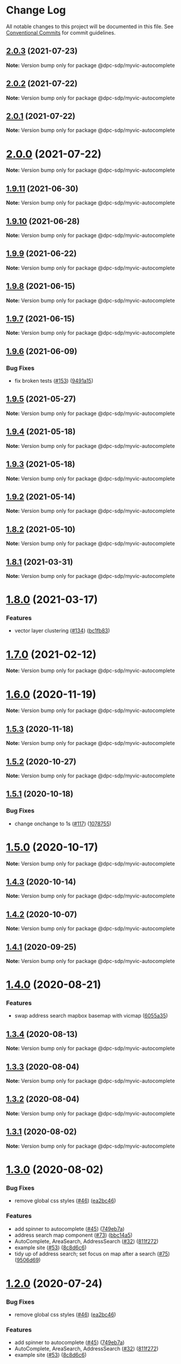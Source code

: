# Change Log

All notable changes to this project will be documented in this file.
See [Conventional Commits](https://conventionalcommits.org) for commit guidelines.

## [2.0.3](https://github.com/dpc-sdp/myvictoria-vic-gov-au/tree/master/packages/AutoComplete/compare/v2.0.2...v2.0.3) (2021-07-23)

**Note:** Version bump only for package @dpc-sdp/myvic-autocomplete






## [2.0.2](https://github.com/dpc-sdp/myvictoria-vic-gov-au/tree/master/packages/AutoComplete/compare/v2.0.1...v2.0.2) (2021-07-22)

**Note:** Version bump only for package @dpc-sdp/myvic-autocomplete





## [2.0.1](https://github.com/dpc-sdp/myvictoria-vic-gov-au/tree/master/packages/AutoComplete/compare/v2.0.0...v2.0.1) (2021-07-22)

**Note:** Version bump only for package @dpc-sdp/myvic-autocomplete





# [2.0.0](https://github.com/dpc-sdp/myvictoria-vic-gov-au/tree/master/packages/AutoComplete/compare/v1.9.11...v2.0.0) (2021-07-22)

**Note:** Version bump only for package @dpc-sdp/myvic-autocomplete






## [1.9.11](https://github.com/dpc-sdp/myvictoria-vic-gov-au/tree/master/packages/AutoComplete/compare/v1.9.10...v1.9.11) (2021-06-30)

**Note:** Version bump only for package @dpc-sdp/myvic-autocomplete






## [1.9.10](https://github.com/dpc-sdp/myvictoria-vic-gov-au/tree/master/packages/AutoComplete/compare/v1.9.9...v1.9.10) (2021-06-28)

**Note:** Version bump only for package @dpc-sdp/myvic-autocomplete






## [1.9.9](https://github.com/dpc-sdp/myvictoria-vic-gov-au/tree/master/packages/AutoComplete/compare/v1.9.8...v1.9.9) (2021-06-22)

**Note:** Version bump only for package @dpc-sdp/myvic-autocomplete






## [1.9.8](https://github.com/dpc-sdp/myvictoria-vic-gov-au/tree/master/packages/AutoComplete/compare/v1.9.7...v1.9.8) (2021-06-15)

**Note:** Version bump only for package @dpc-sdp/myvic-autocomplete






## [1.9.7](https://github.com/dpc-sdp/myvictoria-vic-gov-au/tree/master/packages/AutoComplete/compare/v1.9.6...v1.9.7) (2021-06-15)

**Note:** Version bump only for package @dpc-sdp/myvic-autocomplete






## [1.9.6](https://github.com/dpc-sdp/myvictoria-vic-gov-au/tree/master/packages/AutoComplete/compare/v1.9.5...v1.9.6) (2021-06-09)


### Bug Fixes

* fix broken tests ([#153](https://github.com/dpc-sdp/myvictoria-vic-gov-au/tree/master/packages/AutoComplete/issues/153)) ([9491a15](https://github.com/dpc-sdp/myvictoria-vic-gov-au/tree/master/packages/AutoComplete/commit/9491a1515547884617734855087238e548447e2b))






## [1.9.5](https://github.com/dpc-sdp/myvictoria-vic-gov-au/tree/master/packages/AutoComplete/compare/v1.9.4...v1.9.5) (2021-05-27)

**Note:** Version bump only for package @dpc-sdp/myvic-autocomplete





## [1.9.4](https://github.com/dpc-sdp/myvictoria-vic-gov-au/tree/master/packages/AutoComplete/compare/v1.9.3...v1.9.4) (2021-05-18)

**Note:** Version bump only for package @dpc-sdp/myvic-autocomplete






## [1.9.3](https://github.com/dpc-sdp/myvictoria-vic-gov-au/tree/master/packages/AutoComplete/compare/v1.9.2...v1.9.3) (2021-05-18)

**Note:** Version bump only for package @dpc-sdp/myvic-autocomplete






## [1.9.2](https://github.com/dpc-sdp/myvictoria-vic-gov-au/tree/master/packages/AutoComplete/compare/v1.9.0...v1.9.2) (2021-05-14)

**Note:** Version bump only for package @dpc-sdp/myvic-autocomplete






## [1.8.2](https://github.com/dpc-sdp/myvictoria-vic-gov-au/tree/master/packages/AutoComplete/compare/v1.8.1...v1.8.2) (2021-05-10)

**Note:** Version bump only for package @dpc-sdp/myvic-autocomplete






## [1.8.1](https://github.com/dpc-sdp/myvictoria-vic-gov-au/tree/master/packages/AutoComplete/compare/v1.8.0...v1.8.1) (2021-03-31)

**Note:** Version bump only for package @dpc-sdp/myvic-autocomplete





# [1.8.0](https://github.com/dpc-sdp/myvictoria-vic-gov-au/tree/master/packages/AutoComplete/compare/v1.7.0...v1.8.0) (2021-03-17)


### Features

* vector layer clustering ([#134](https://github.com/dpc-sdp/myvictoria-vic-gov-au/tree/master/packages/AutoComplete/issues/134)) ([bc1fb83](https://github.com/dpc-sdp/myvictoria-vic-gov-au/tree/master/packages/AutoComplete/commit/bc1fb8335f5e1c28c3c0f2e88fddd7ec4a348700))






# [1.7.0](https://github.com/dpc-sdp/myvictoria-vic-gov-au/tree/master/packages/AutoComplete/compare/v1.6.1...v1.7.0) (2021-02-12)

**Note:** Version bump only for package @dpc-sdp/myvic-autocomplete





# [1.6.0](https://github.com/dpc-sdp/myvictoria-vic-gov-au/tree/master/packages/AutoComplete/compare/v1.5.3...v1.6.0) (2020-11-19)

**Note:** Version bump only for package @dpc-sdp/myvic-autocomplete





## [1.5.3](https://github.com/dpc-sdp/myvictoria-vic-gov-au/tree/master/packages/AutoComplete/compare/v1.5.1...v1.5.3) (2020-11-18)

**Note:** Version bump only for package @dpc-sdp/myvic-autocomplete





## [1.5.2](https://github.com/dpc-sdp/myvictoria-vic-gov-au/tree/master/packages/AutoComplete/compare/v1.5.1...v1.5.2) (2020-10-27)

**Note:** Version bump only for package @dpc-sdp/myvic-autocomplete





## [1.5.1](https://github.com/dpc-sdp/myvictoria-vic-gov-au/tree/master/packages/AutoComplete/compare/v1.5.0...v1.5.1) (2020-10-18)


### Bug Fixes

* change onchange to 1s ([#117](https://github.com/dpc-sdp/myvictoria-vic-gov-au/tree/master/packages/AutoComplete/issues/117)) ([1078755](https://github.com/dpc-sdp/myvictoria-vic-gov-au/tree/master/packages/AutoComplete/commit/107875541e3f55b71a491824188c907b1d0005b6))





# [1.5.0](https://github.com/dpc-sdp/myvictoria-vic-gov-au/tree/master/packages/AutoComplete/compare/v1.4.2...v1.5.0) (2020-10-17)

**Note:** Version bump only for package @dpc-sdp/myvic-autocomplete





## [1.4.3](https://github.com/dpc-sdp/myvictoria-vic-gov-au/tree/master/packages/AutoComplete/compare/v1.4.2...v1.4.3) (2020-10-14)

**Note:** Version bump only for package @dpc-sdp/myvic-autocomplete





## [1.4.2](https://github.com/dpc-sdp/myvictoria-vic-gov-au/tree/master/packages/AutoComplete/compare/v1.4.0...v1.4.2) (2020-10-07)

**Note:** Version bump only for package @dpc-sdp/myvic-autocomplete





## [1.4.1](https://github.com/dpc-sdp/myvictoria-vic-gov-au/tree/master/packages/AutoComplete/compare/v1.4.0...v1.4.1) (2020-09-25)

**Note:** Version bump only for package @dpc-sdp/myvic-autocomplete






# [1.4.0](https://github.com/dpc-sdp/myvictoria-vic-gov-au/tree/master/packages/AutoComplete/compare/v1.3.4...v1.4.0) (2020-08-21)


### Features

* swap address search mapbox basemap with vicmap ([6055a35](https://github.com/dpc-sdp/myvictoria-vic-gov-au/tree/master/packages/AutoComplete/commit/6055a35b5dd467f0a238d0024ed093dfc00cafa9))






## [1.3.4](https://github.com/dpc-sdp/myvictoria-vic-gov-au/tree/master/packages/AutoComplete/compare/v1.3.3...v1.3.4) (2020-08-13)

**Note:** Version bump only for package @dpc-sdp/myvic-autocomplete






## [1.3.3](https://github.com/dpc-sdp/myvictoria-vic-gov-au/tree/master/packages/AutoComplete/compare/v1.3.2...v1.3.3) (2020-08-04)

**Note:** Version bump only for package @dpc-sdp/myvic-autocomplete





## [1.3.2](https://github.com/dpc-sdp/myvictoria-vic-gov-au/tree/master/packages/AutoComplete/compare/v1.3.1...v1.3.2) (2020-08-04)

**Note:** Version bump only for package @dpc-sdp/myvic-autocomplete





## [1.3.1](https://github.com/dpc-sdp/myvictoria-vic-gov-au/tree/master/packages/AutoComplete/compare/v1.3.0...v1.3.1) (2020-08-02)

**Note:** Version bump only for package @dpc-sdp/myvic-autocomplete





# [1.3.0](https://github.com/dpc-sdp/myvictoria-vic-gov-au/tree/master/packages/AutoComplete/compare/v1.1.3...v1.3.0) (2020-08-02)


### Bug Fixes

* remove global css styles ([#46](https://github.com/dpc-sdp/myvictoria-vic-gov-au/tree/master/packages/AutoComplete/issues/46)) ([ea2bc46](https://github.com/dpc-sdp/myvictoria-vic-gov-au/tree/master/packages/AutoComplete/commit/ea2bc4669ba6218b4e831736c9d6a03d6cbd4298))


### Features

* add spinner to autocomplete ([#45](https://github.com/dpc-sdp/myvictoria-vic-gov-au/tree/master/packages/AutoComplete/issues/45)) ([749eb7a](https://github.com/dpc-sdp/myvictoria-vic-gov-au/tree/master/packages/AutoComplete/commit/749eb7a3a17afbd86f76ab2f6c85b3ad4ce8cd1d))
* address search map component ([#73](https://github.com/dpc-sdp/myvictoria-vic-gov-au/tree/master/packages/AutoComplete/issues/73)) ([bbc14a5](https://github.com/dpc-sdp/myvictoria-vic-gov-au/tree/master/packages/AutoComplete/commit/bbc14a5b569cf8e7b2b4c1c606ba3125529189fb))
* AutoComplete, AreaSearch, AddressSearch ([#32](https://github.com/dpc-sdp/myvictoria-vic-gov-au/tree/master/packages/AutoComplete/issues/32)) ([811f272](https://github.com/dpc-sdp/myvictoria-vic-gov-au/tree/master/packages/AutoComplete/commit/811f272cdd271188b12a575a5ceca3fd96953116))
* example site ([#53](https://github.com/dpc-sdp/myvictoria-vic-gov-au/tree/master/packages/AutoComplete/issues/53)) ([8c8d6c6](https://github.com/dpc-sdp/myvictoria-vic-gov-au/tree/master/packages/AutoComplete/commit/8c8d6c6e56b8772cdacc303d689358fe74ee791d))
* tidy up of address search; set focus on map after a search ([#75](https://github.com/dpc-sdp/myvictoria-vic-gov-au/tree/master/packages/AutoComplete/issues/75)) ([9506d69](https://github.com/dpc-sdp/myvictoria-vic-gov-au/tree/master/packages/AutoComplete/commit/9506d6948f7d620fe45f01fcf5da7a7ef9e935c3))





# [1.2.0](https://github.com/dpc-sdp/myvictoria-vic-gov-au/tree/master/packages/AutoComplete/compare/v1.1.3...v1.2.0) (2020-07-24)


### Bug Fixes

* remove global css styles ([#46](https://github.com/dpc-sdp/myvictoria-vic-gov-au/tree/master/packages/AutoComplete/issues/46)) ([ea2bc46](https://github.com/dpc-sdp/myvictoria-vic-gov-au/tree/master/packages/AutoComplete/commit/ea2bc4669ba6218b4e831736c9d6a03d6cbd4298))


### Features

* add spinner to autocomplete ([#45](https://github.com/dpc-sdp/myvictoria-vic-gov-au/tree/master/packages/AutoComplete/issues/45)) ([749eb7a](https://github.com/dpc-sdp/myvictoria-vic-gov-au/tree/master/packages/AutoComplete/commit/749eb7a3a17afbd86f76ab2f6c85b3ad4ce8cd1d))
* AutoComplete, AreaSearch, AddressSearch ([#32](https://github.com/dpc-sdp/myvictoria-vic-gov-au/tree/master/packages/AutoComplete/issues/32)) ([811f272](https://github.com/dpc-sdp/myvictoria-vic-gov-au/tree/master/packages/AutoComplete/commit/811f272cdd271188b12a575a5ceca3fd96953116))
* example site ([#53](https://github.com/dpc-sdp/myvictoria-vic-gov-au/tree/master/packages/AutoComplete/issues/53)) ([8c8d6c6](https://github.com/dpc-sdp/myvictoria-vic-gov-au/tree/master/packages/AutoComplete/commit/8c8d6c6e56b8772cdacc303d689358fe74ee791d))
